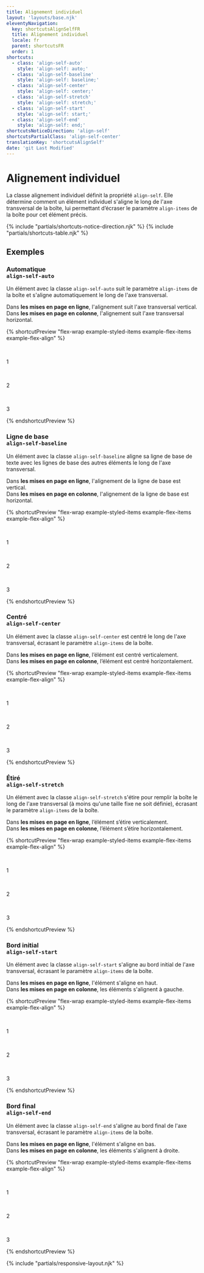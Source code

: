 ```yaml
---
title: Alignement individuel
layout: 'layouts/base.njk'
eleventyNavigation:
  key: shortcutsAlignSelfFR
  title: Alignement individuel
  locale: fr
  parent: shortcutsFR
  order: 1
shortcuts:
  - class: 'align-self-auto'
    style: 'align-self: auto;'
  - class: 'align-self-baseline'
    style: 'align-self: baseline;'
  - class: 'align-self-center'
    style: 'align-self: center;'
  - class: 'align-self-stretch'
    style: 'align-self: stretch;'
  - class: 'align-self-start'
    style: 'align-self: start;'
  - class: 'align-self-end'
    style: 'align-self: end;'
shortcutsNoticeDirection: 'align-self'
shortcutsPartialClass: 'align-self-center'
translationKey: 'shortcutsAlignSelf'
date: 'git Last Modified'
---
```


# Alignement individuel

La classe alignement individuel définit la propriété `align-self`. Elle détermine comment un élément individuel s'aligne le long de l'axe transversal de la boîte, lui permettant d’écraser le paramètre `align-items` de la boîte pour cet élément précis.

{% include "partials/shortcuts-notice-direction.njk" %}
{% include "partials/shortcuts-table.njk" %}

## Exemples

### Automatique<br/>`align-self-auto`

Un élément avec la classe `align-self-auto` suit le paramètre `align-items` de la boîte et s'aligne automatiquement le long de l'axe transversal.

Dans **les mises en page en ligne**, l'alignement suit l'axe transversal vertical.<br/>
Dans **les mises en page en colonne**, l'alignement suit l'axe transversal horizontal.

{% shortcutPreview "flex-wrap example-styled-items example-flex-items example-flex-align" %}

<div class="d-flex align-items-center">
  <p>1</p>
  <p class="align-self-auto">2</p>
  <p>3</p>
</div>
{% endshortcutPreview %}

### Ligne de base<br/>`align-self-baseline`

Un élément avec la classe `align-self-baseline` aligne sa ligne de base de texte avec les lignes de base des autres éléments le long de l'axe transversal.

Dans **les mises en page en ligne**, l'alignement de la ligne de base est vertical.<br/>
Dans **les mises en page en colonne**, l'alignement de la ligne de base est horizontal.

{% shortcutPreview "flex-wrap example-styled-items example-flex-items example-flex-align" %}

<div class="d-flex align-items-start">
  <p class="pb-800">1</p>
  <p class="align-self-baseline">2</p>
  <p class="pt-900">3</p>
</div>
{% endshortcutPreview %}

### Centré<br/>`align-self-center`

Un élément avec la classe `align-self-center` est centré le long de l'axe transversal, écrasant le paramètre `align-items` de la boîte.

Dans **les mises en page en ligne**, l’élément est centré verticalement.<br/>
Dans **les mises en page en colonne**, l’élément est centré horizontalement.

{% shortcutPreview "flex-wrap example-styled-items example-flex-items example-flex-align" %}

<div class="d-flex align-items-end">
  <p>1</p>
  <p class="align-self-center">2</p>
  <p>3</p>
</div>
{% endshortcutPreview %}

### Étiré<br/>`align-self-stretch`

Un élément avec la classe `align-self-stretch` s'étire pour remplir la boîte le long de l'axe transversal (à moins qu'une taille fixe ne soit définie), écrasant le paramètre `align-items` de la boîte.

Dans **les mises en page en ligne**, l’élément s’étire verticalement.<br/>
Dans **les mises en page en colonne**, l’élément s’étire horizontalement.

{% shortcutPreview "flex-wrap example-styled-items example-flex-items example-flex-align" %}

<div class="d-flex align-items-center">
  <p>1</p>
  <p class="align-self-stretch">2</p>
  <p>3</p>
</div>
{% endshortcutPreview %}

### Bord initial<br/>`align-self-start`

Un élément avec la classe `align-self-start` s'aligne au bord initial de l'axe transversal, écrasant le paramètre `align-items` de la boîte.

Dans **les mises en page en ligne**, l'élément s'aligne en haut.<br/>
Dans **les mises en page en colonne**, les éléments s'alignent à gauche.

{% shortcutPreview "flex-wrap example-styled-items example-flex-items example-flex-align" %}

<div class="d-flex align-items-center">
  <p>1</p>
  <p class="align-self-start">2</p>
  <p>3</p>
</div>
{% endshortcutPreview %}

### Bord final<br/>`align-self-end`

Un élément avec la classe `align-self-end` s'aligne au bord final de l'axe transversal, écrasant le paramètre `align-items` de la boîte.

Dans **les mises en page en ligne**, l'élément s'aligne en bas.<br/>
Dans **les mises en page en colonne**, les éléments s'alignent à droite.

{% shortcutPreview "flex-wrap example-styled-items example-flex-items example-flex-align" %}

<div class="d-flex align-items-center">
  <p>1</p>
  <p class="align-self-end">2</p>
  <p>3</p>
</div>
{% endshortcutPreview %}

{% include "partials/responsive-layout.njk" %}
